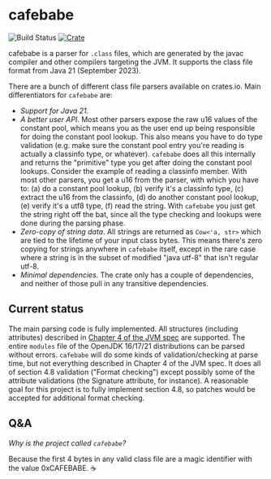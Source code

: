 cafebabe
========
![Build Status](https://github.com/staktrace/cafebabe/actions/workflows/test.yml/badge.svg)
[![Crate](https://img.shields.io/crates/v/cafebabe.svg)](https://crates.io/crates/cafebabe)

cafebabe is a parser for `.class` files, which are generated by the javac compiler and other compilers targeting the JVM.
It supports the class file format from Java 21 (September 2023).

There are a bunch of different class file parsers available on crates.io. Main differentiators for `cafebabe` are:
- *Support for Java 21.*
- *A better user API*.
  Most other parsers expose the raw u16 values of the constant pool, which means you as the user end up being responsible for doing the constant pool lookup.
  This also means you have to do type validation (e.g. make sure the constant pool entry you're reading is actually a classinfo type, or whatever).
  `cafebabe` does all this internally and returns the "primitive" type you get after doing the constant pool lookups.
  Consider the example of reading a classinfo member.
  With most other parsers, you get a u16 from the parser, with which you have to:
  (a) do a constant pool lookup,
  (b) verify it's a classinfo type,
  (c) extract the u16 from the classinfo,
  (d) do another constant pool lookup,
  (e) verify it's a utf8 type,
  (f) read the string.
  With `cafebabe` you just get the string right off the bat, since all the type checking and lookups were done during the parsing phase.
- *Zero-copy of string data*.
  All strings are returned as `Cow<'a, str>` which are tied to the lifetime of your input class bytes.
  This means there's zero copying for strings anywhere in `cafebabe` itself, except in the rare case where a string is in the subset of modified "java utf-8" that isn't regular utf-8.
- *Minimal dependencies*.
  The crate only has a couple of dependencies, and neither of those pull in any transitive dependencies.

Current status
--------------
The main parsing code is fully implemented. All structures (including attributes) described in [Chapter 4 of the JVM spec](https://docs.oracle.com/javase/specs/jvms/se21/html/jvms-4.html) are supported.
The entire `modules` file of the OpenJDK 16/17/21 distributions can be parsed without errors.
`cafebabe` will do some kinds of validation/checking at parse time, but not everything described in Chapter 4 of the JVM spec.
It does all of section 4.8 validation ("Format checking") except possibly some of the attribute validations (the Signature attribute, for instance).
A reasonable goal for this project is to fully implement section 4.8, so patches would be accepted for additional format checking.

Q&A
---
*Why is the project called `cafebabe`?*

Because the first 4 bytes in any valid class file are a magic identifier with the value 0xCAFEBABE. ☕

